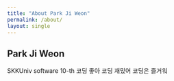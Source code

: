 ```yaml
---
title: "About Park Ji Weon"
permalink: /about/
layout: single
---
```


## Park Ji Weon

SKKUniv software 10-th
코딩 좋아
코딩 재밌어
코딩은 즐거워